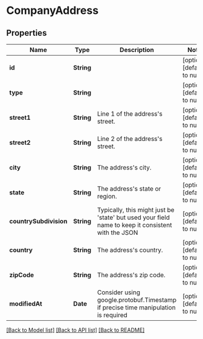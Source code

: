 # CompanyAddress
## Properties

| Name | Type | Description | Notes |
|------------ | ------------- | ------------- | -------------|
| **id** | **String** |  | [optional] [default to null] |
| **type** | **String** |  | [optional] [default to null] |
| **street1** | **String** | Line 1 of the address&#39;s street. | [optional] [default to null] |
| **street2** | **String** | Line 2 of the address&#39;s street. | [optional] [default to null] |
| **city** | **String** | The address&#39;s city. | [optional] [default to null] |
| **state** | **String** | The address&#39;s state or region. | [optional] [default to null] |
| **countrySubdivision** | **String** | Typically, this might just be &#39;state&#39; but used your field name to keep it consistent with the JSON | [optional] [default to null] |
| **country** | **String** | The address&#39;s country. | [optional] [default to null] |
| **zipCode** | **String** | The address&#39;s zip code. | [optional] [default to null] |
| **modifiedAt** | **Date** | Consider using google.protobuf.Timestamp if precise time manipulation is required | [optional] [default to null] |

[[Back to Model list]](../README.md#documentation-for-models) [[Back to API list]](../README.md#documentation-for-api-endpoints) [[Back to README]](../README.md)

